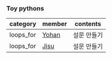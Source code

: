 ### Toy pythons

|category|member|contents|
|--|--|--|
loops_for|[Yohan](./polls_first/polls_first_[yohan].py)|설문 만들기
loops_for|[Jisu](./polls_first/polls_first_jisu.py)|설문 만들기
